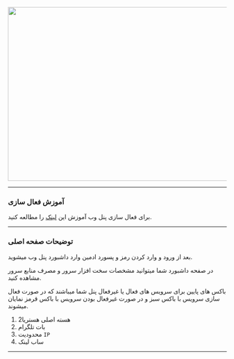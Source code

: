 <p align="center">
 <img src="https://github.com/user-attachments/assets/2a1d46d4-b776-4a5a-bba1-f6f4e047591a" width="700" height="400">
 
</p>

----

### آموزش فعال سازی

برای فعال سازی پنل وب آموزش این [لینک](https://returnfi.github.io/Blitz-docs/menu/advance-menu/#8-web-panel) را مطالعه کنید.


----

### توضیحات صفحه اصلی

بعد از ورود و وارد کردن رمز و پسورد ادمین وارد داشبورد پنل وب میشوید.

در صفحه داشبورد شما میتوانید مشخصات سخت افزار سرور و مصرف منابع سرور مشاهده کنید.

باکس های پایین برای سرویس های فعال یا غیرفعال پنل شما میباشند که در صورت فعال سازی سرویس با باکس سبز و در صورت غیرفعال بودن سرویس با باکس قرمز نمایان میشوند.

1. هسته اصلی هستریا2
2. بات تلگرام
3. محدودیت `IP`
4. ساب لینک

---
